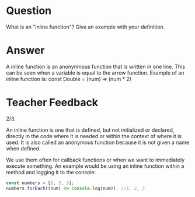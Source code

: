 # Question

What is an "inline function"? Give an example with your definition.

# Answer

A inline function is an anonynmous function that is written in one line. This can be seen when a variable is equal to the arrow function.
Example of an inline function is:
const Double = (num) => (num \* 2)

# Teacher Feedback
2/3.

An inline function is one that is defined, but not initialized or declared, directly in the code where it is needed or within the context of where it is used. It is also called an anonymous function because it is not given a name when defined.

We use them often for callback functions or when we want to immediately execute something. An example would be using an inline function within a method and logging it to the console:

```js
const numbers = [1, 2, 3];
numbers.forEach((num) => console.log(num)); //1, 2, 3
```
